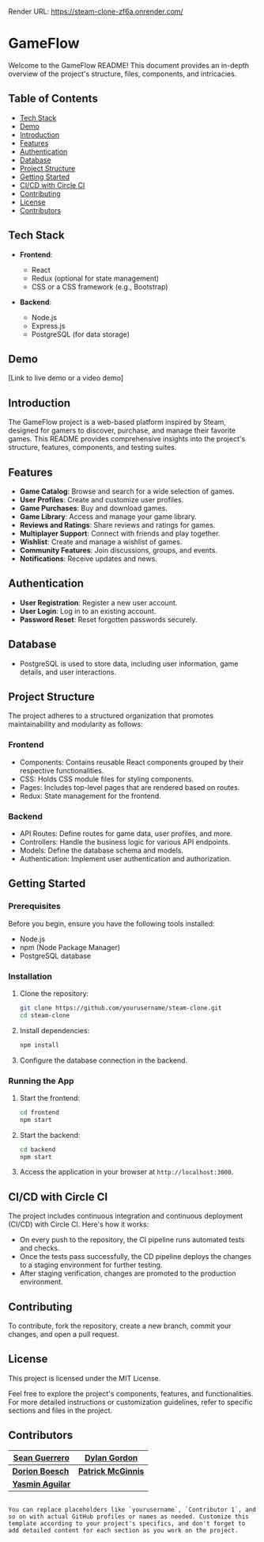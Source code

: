 

Render URL: https://steam-clone-zf6a.onrender.com/


# GameFlow

Welcome to the GameFlow README! This document provides an in-depth overview of the project's structure, files, components, and intricacies.

## Table of Contents

- [Tech Stack](#tech-stack)
- [Demo](#demo)
- [Introduction](#introduction)
- [Features](#features)
- [Authentication](#authentication)
- [Database](#database)
- [Project Structure](#project-structure)
- [Getting Started](#getting-started)
- [CI/CD with Circle CI](#cicd-with-circle-ci)
- [Contributing](#contributing)
- [License](#license)
- [Contributors](#contributors)

## Tech Stack

- **Frontend**:
  - React
  - Redux (optional for state management)
  - CSS or a CSS framework (e.g., Bootstrap)

- **Backend**:
  - Node.js
  - Express.js
  - PostgreSQL (for data storage)

## Demo

[Link to live demo or a video demo]

## Introduction

The GameFlow project is a web-based platform inspired by Steam, designed for gamers to discover, purchase, and manage their favorite games. This README provides comprehensive insights into the project's structure, features, components, and testing suites.

## Features

- **Game Catalog**: Browse and search for a wide selection of games.
- **User Profiles**: Create and customize user profiles.
- **Game Purchases**: Buy and download games.
- **Game Library**: Access and manage your game library.
- **Reviews and Ratings**: Share reviews and ratings for games.
- **Multiplayer Support**: Connect with friends and play together.
- **Wishlist**: Create and manage a wishlist of games.
- **Community Features**: Join discussions, groups, and events.
- **Notifications**: Receive updates and news.

## Authentication

- **User Registration**: Register a new user account.
- **User Login**: Log in to an existing account.
- **Password Reset**: Reset forgotten passwords securely.

## Database

- PostgreSQL is used to store data, including user information, game details, and user interactions.

## Project Structure

The project adheres to a structured organization that promotes maintainability and modularity as follows:

### Frontend

- Components: Contains reusable React components grouped by their respective functionalities.
- CSS: Holds CSS module files for styling components.
- Pages: Includes top-level pages that are rendered based on routes.
- Redux: State management for the frontend.

### Backend

- API Routes: Define routes for game data, user profiles, and more.
- Controllers: Handle the business logic for various API endpoints.
- Models: Define the database schema and models.
- Authentication: Implement user authentication and authorization.

## Getting Started

### Prerequisites

Before you begin, ensure you have the following tools installed:

- Node.js
- npm (Node Package Manager)
- PostgreSQL database

### Installation

1. Clone the repository:

   ```bash
   git clone https://github.com/yourusername/steam-clone.git
   cd steam-clone
   ```

2. Install dependencies:

   ```bash
   npm install
   ```

3. Configure the database connection in the backend.

### Running the App

1. Start the frontend:

   ```bash
   cd frontend
   npm start
   ```

2. Start the backend:

   ```bash
   cd backend
   npm start
   ```

3. Access the application in your browser at `http://localhost:3000`.

## CI/CD with Circle CI

The project includes continuous integration and continuous deployment (CI/CD) with Circle CI. Here's how it works:

- On every push to the repository, the CI pipeline runs automated tests and checks.
- Once the tests pass successfully, the CD pipeline deploys the changes to a staging environment for further testing.
- After staging verification, changes are promoted to the production environment.

## Contributing

To contribute, fork the repository, create a new branch, commit your changes, and open a pull request.

## License

This project is licensed under the MIT License.

Feel free to explore the project's components, features, and functionalities. For more detailed instructions or customization guidelines, refer to specific sections and files in the project.

## Contributors

| [**Sean Guerrero**](https://github.com/seang549) | [**Dylan Gordon**](https://github.com/DylanWGordon) |
|--------------------------------------------------|---------------------------------------------------------|
| [**Dorion Boesch**](https://github.com/Paz828) | [**Patrick McGinnis**](https://github.com/PatDMcG) | 
| [**Yasmin Aguilar**](https://github.com/yasminaguilarx) |
```

You can replace placeholders like `yourusername`, `Contributor 1`, and so on with actual GitHub profiles or names as needed. Customize this template according to your project's specifics, and don't forget to add detailed content for each section as you work on the project.
